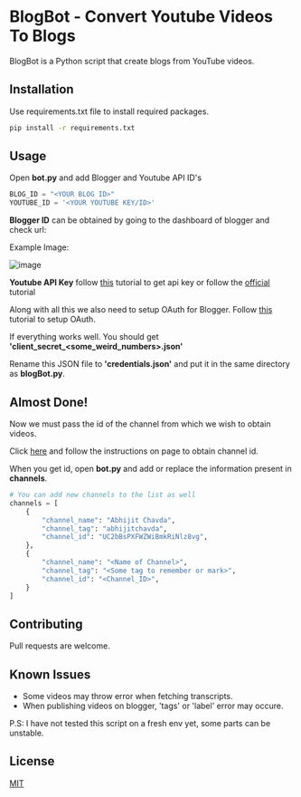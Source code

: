 # BlogBot - Convert Youtube Videos To Blogs

BlogBot is a Python script that create blogs from YouTube videos.


## Installation

Use requirements.txt file to install required packages.

```bash
pip install -r requirements.txt
```

## Usage

Open **bot.py** and add Blogger and Youtube API ID's

```python
BLOG_ID = "<YOUR BLOG ID>"
YOUTUBE_ID = '<YOUR YOUTUBE KEY/ID>'
```

**Blogger ID** can be obtained by going to the dashboard of blogger and check url:

Example Image:

![image](https://user-images.githubusercontent.com/57774379/147849222-817b6c0d-212f-4786-8ca5-a4c76fdf2bd4.png)


**Youtube API Key** follow [this](https://blog.hubspot.com/website/how-to-get-youtube-api-key) tutorial to get api key or follow the [official](https://developers.google.com/youtube/v3/getting-started) tutorial

Along with all this we also need to setup OAuth for Blogger.
Follow [this](https://www.topzenith.com/2020/05/working-with-blogger-api-v3-using-python-for-beginners-via-Oauth-2.0.html) tutorial to setup OAuth.

If everything works well. You should get **'client_secret_<some_weird_numbers>.json'** 

Rename this JSON file to **'credentials.json'** and put it in the same directory as **blogBot.py**.

## Almost Done!

Now we must pass the id of the channel from which we wish to obtain videos.

Click [here](https://commentpicker.com/youtube-channel-id.php) and follow the instructions on page to obtain channel id.

When you get id, open **bot.py** and add or replace the information present in **channels**.

```python
# You can add new channels to the list as well
channels = [
    {
        "channel_name": "Abhijit Chavda",
        "channel_tag": "abhijitchavda",
        "channel_id": "UC2bBsPXFWZWiBmkRiNlz8vg",
    },
    {
        "channel_name": "<Name of Channel>",
        "channel_tag": "<Some tag to remember or mark>",
        "channel_id": "<Channel_ID>",
    }
]

```

## Contributing
Pull requests are welcome.

## Known Issues

* Some videos may throw error when fetching transcripts.
* When publishing videos on blogger, 'tags' or 'label' error may occure.

P.S: I have not tested this script on a fresh env yet, some parts can be unstable.

## License
[MIT](https://choosealicense.com/licenses/mit/)
